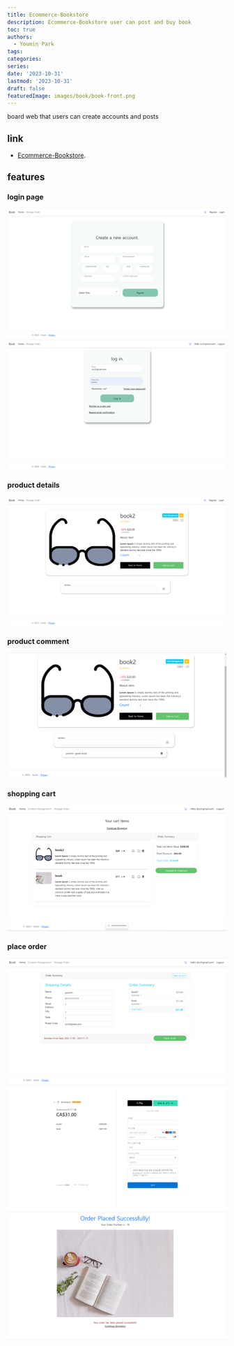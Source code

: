 ```yaml
---
title: Ecommerce-Bookstore
description: Ecommerce-Bookstore user can post and buy book 
toc: true
authors:
  - Youmin Park
tags:
categories:
series:
date: '2023-10-31'
lastmod: '2023-10-31'
draft: false
featuredImage: images/book/book-front.png
---
```


board web that users can create accounts and posts

<!--more-->
## link
- [Ecommerce-Bookstore](https://github.com/Youmin99/Ecommerce-BookStore).

## features
### login page
![book](/images/book/book-register.png)
![book](/images/book/book-login.png)
### product details
 ![book](/images/book/book-detail.png)
### product comment
![book](/images/book/book-comment.png)
### shopping cart
![book](/images/book/book-cart.png)
### place order
![book](/images/book/book-place.png)
![book](/images/book/book-stripe.png)
![book](/images/book/book-success.png)